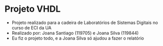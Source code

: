 # Projeto VHDL
- Projeto realizado para a cadeira de Laboratórios de Sistemas Digitais no curso de ECI da UA
- Realizado por: Joana Santiago (119705) e Joana Silva (119844)
- Eu fiz o projeto todo, e a Joana Silva só ajudou a fazer o relatório

